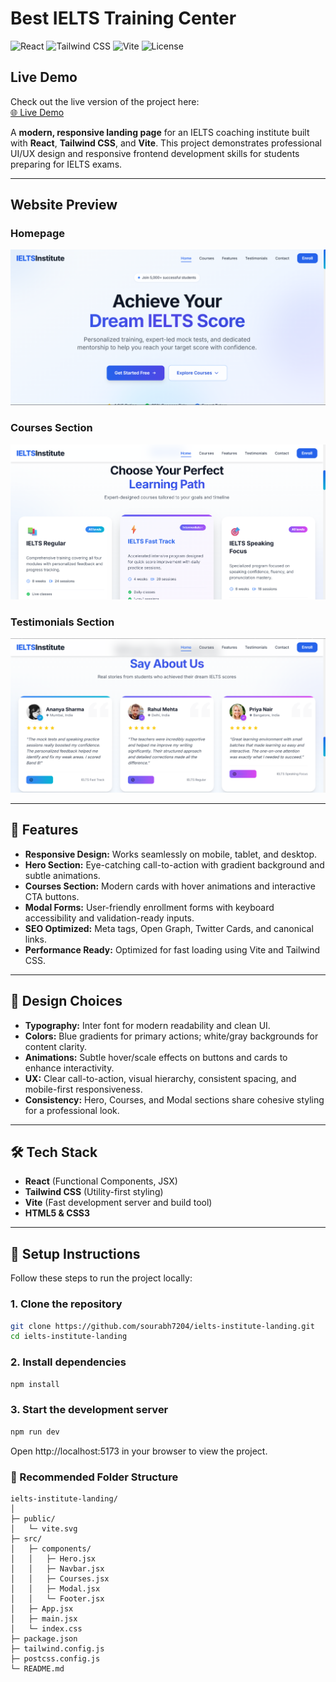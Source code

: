 # Best IELTS Training Center

![React](https://img.shields.io/badge/React-17.0.2-blue?logo=react)
![Tailwind CSS](https://img.shields.io/badge/Tailwind%20CSS-3.3.2-blue?logo=tailwind-css)
![Vite](https://img.shields.io/badge/Vite-4.5.0-purple?logo=vite)
![License](https://img.shields.io/badge/License-MIT-green)

## Live Demo
Check out the live version of the project here:  
[🌐 Live Demo](https://ielts-institute-landing.vercel.app/)

A **modern, responsive landing page** for an IELTS coaching institute built with **React**, **Tailwind CSS**, and **Vite**. This project demonstrates professional UI/UX design and responsive frontend development skills for students preparing for IELTS exams.

---
## Website Preview

### Homepage
![Homepage](assets/screenshot1.png)

### Courses Section
![Courses Section](assets/screenshot2.png)

### Testimonials Section
![Testimonials](assets/screenshot3.png)


---

## 🌟 Features

- **Responsive Design:** Works seamlessly on mobile, tablet, and desktop.  
- **Hero Section:** Eye-catching call-to-action with gradient background and subtle animations.  
- **Courses Section:** Modern cards with hover animations and interactive CTA buttons.  
- **Modal Forms:** User-friendly enrollment forms with keyboard accessibility and validation-ready inputs.  
- **SEO Optimized:** Meta tags, Open Graph, Twitter Cards, and canonical links.  
- **Performance Ready:** Optimized for fast loading using Vite and Tailwind CSS.

---

## 🎨 Design Choices

- **Typography:** Inter font for modern readability and clean UI.  
- **Colors:** Blue gradients for primary actions; white/gray backgrounds for content clarity.  
- **Animations:** Subtle hover/scale effects on buttons and cards to enhance interactivity.  
- **UX:** Clear call-to-action, visual hierarchy, consistent spacing, and mobile-first responsiveness.  
- **Consistency:** Hero, Courses, and Modal sections share cohesive styling for a professional look.  

---

## 🛠 Tech Stack

- **React** (Functional Components, JSX)  
- **Tailwind CSS** (Utility-first styling)  
- **Vite** (Fast development server and build tool)  
- **HTML5 & CSS3**  

---

## 🚀 Setup Instructions

Follow these steps to run the project locally:

### 1. Clone the repository
```bash
git clone https://github.com/sourabh7204/ielts-institute-landing.git
cd ielts-institute-landing
```
### 2. Install dependencies
```bash
npm install
```
### 3. Start the development server
```bash
npm run dev
```
Open http://localhost:5173 in your browser to view the project.
### 📂 Recommended Folder Structure
```
ielts-institute-landing/
│
├─ public/
│   └─ vite.svg
├─ src/
│   ├─ components/
│   │   ├─ Hero.jsx
│   │   ├─ Navbar.jsx
│   │   ├─ Courses.jsx
│   │   ├─ Modal.jsx
│   │   └─ Footer.jsx
│   ├─ App.jsx
│   ├─ main.jsx
│   └─ index.css
├─ package.json
├─ tailwind.config.js
├─ postcss.config.js
└─ README.md
```



